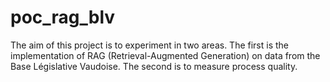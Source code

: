 # poc_rag_blv
The aim of this project is to experiment in two areas. The first is the implementation of RAG (Retrieval-Augmented Generation) on data from the Base Législative Vaudoise. The second is to measure process quality.

